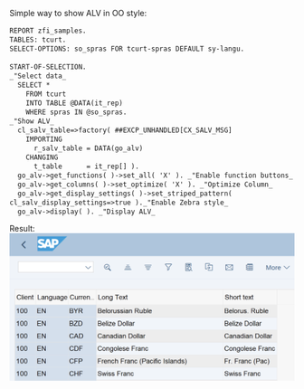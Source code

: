 
Simple way to show ALV in OO style:
``` abap
REPORT zfi_samples.  
TABLES: tcurt.  
SELECT-OPTIONS: so_spras FOR tcurt-spras DEFAULT sy-langu.  
  
START-OF-SELECTION.  
_"Select data_  
  SELECT *  
    FROM tcurt  
    INTO TABLE @DATA(it_rep)  
    WHERE spras IN @so_spras.  
_"Show ALV_  
  cl_salv_table=>factory( ##EXCP_UNHANDLED[CX_SALV_MSG]  
    IMPORTING  
      r_salv_table = DATA(go_alv)  
    CHANGING  
      t_table      = it_rep[] ).  
  go_alv->get_functions( )->set_all( 'X' ). _"Enable function buttons_  
  go_alv->get_columns( )->set_optimize( 'X' ). _"Optimize Column_  
  go_alv->get_display_settings( )->set_striped_pattern( cl_salv_display_settings=>true )._"Enable Zebra style_  
  go_alv->display( ). _"Display ALV_
```

Result:
![Simple_OO_ALV](IMG/ScreenShot2024-08-01%20at%2020.48.22@2x.png)
